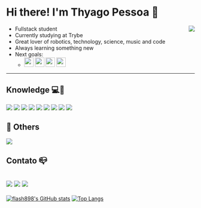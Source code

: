 # Hi there! I'm Thyago Pessoa 👋


<img align="right" src="https://media2.giphy.com/media/LmNwrBhejkK9EFP504/200.gif">

  - Fullstack student 
  - Currently studying at Trybe
  - Great lover of robotics, technology, science, music and code
  - Always learning something new 
  - Next goals: 
      - <img height= "25" src="https://img.shields.io/badge/MySQL-00000F?style=for-the-badge&logo=mysql&logoColor=white"> <img height= "25" src="https://img.shields.io/badge/Node.js-339933?style=for-the-badge&logo=nodedotjs&logoColor=white"> <img height= "25" src="https://img.shields.io/badge/MongoDB-4EA94B?style=for-the-badge&logo=mongodb&logoColor=white"> <img height= "25" src="https://img.shields.io/badge/Python-FFD43B?style=for-the-badge&logo=python&logoColor=darkgreen">

<!--
**flash898/flash898** is a ✨ _special_ ✨ repository because its `README.md` (this file) appears on your GitHub profile.
<img align="right" src="https://github.com/davidtheclark/gifs/blob/master/frustrated-computer-baboob.gif">
-->

--- 

## Knowledge 💻🚀

<img style="max-width: 100%" src="https://img.shields.io/badge/HTML5-E34F26?style=for-the-badge&logo=html5&logoColor=white"> <img style="max-width: 100%" src="https://img.shields.io/badge/CSS3-1572B6?style=for-the-badge&logo=css3&logoColor=white"> <img style="max-width: 100%" src="https://img.shields.io/badge/JavaScript-323330?style=for-the-badge&logo=javascript&logoColor=F7DF1E"> <img style="max-width: 100%" src="https://img.shields.io/badge/npm-CB3837?style=for-the-badge&logo=npm&logoColor=white"> <img style="max-width: 100%" src="https://img.shields.io/badge/Git-F05032?style=for-the-badge&logo=git&logoColor=white"> <img style="max-width: 100%" src="https://img.shields.io/badge/React-20232A?style=for-the-badge&logo=react&logoColor=61DAFB"> <img style="max-width: 100%" src="https://img.shields.io/badge/React_Router-CA4245?style=for-the-badge&logo=react-router&logoColor=white"> <img style="max-width: 100%" src="https://img.shields.io/badge/Redux-593D88?style=for-the-badge&logo=redux&logoColor=white"> <img style="max-width: 100%" src="https://img.shields.io/badge/Bootstrap-563D7C?style=for-the-badge&logo=bootstrap&logoColor=white"> 

## 🧐 Others 

<img style="max-width: 100%" src="https://img.shields.io/badge/eslint-3A33D1?style=for-the-badge&logo=eslint&logoColor=white">
 
## Contato 📪

<a href="https://www.linkedin.com/in/thyago-pessoa/" target="_blank"><img style="max-width: 100%" src="https://img.shields.io/badge/LinkedIn-0077B5?style=for-the-badge&logo=linkedin&logoColor=white"></a>
<a href="https://www.instagram.com/thyagopessoa09/" target="_blank"><img style="max-width: 100%" src="https://img.shields.io/badge/Instagram-E4405F?style=for-the-badge&logo=instagram&logoColor=white"></a>
<a href="mailto: thyago_pessoa@hotmail.com"><img style="max-width: 100%" src="https://img.shields.io/badge/Microsoft_Outlook-0078D4?style=for-the-badge&logo=microsoft-outlook&logoColor=white"></a>
---

[![flash898's GitHub stats](https://github-readme-stats.vercel.app/api?username=flash898&theme=vision-friendly-dark)](https://github.com/flash898/github-readme-stats) [![Top Langs](https://github-readme-stats.vercel.app/api/top-langs/?username=flash898&layout=compact)](https://github.com/flash898/github-readme-stats)
